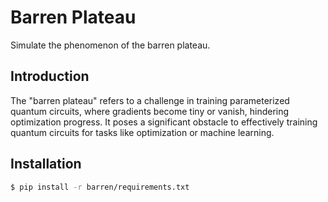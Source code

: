 # Barren Plateau

Simulate the phenomenon of the barren plateau.

## Introduction

The "barren plateau" refers to a challenge in training parameterized quantum circuits, where gradients become tiny or vanish, hindering optimization progress. It poses a significant obstacle to effectively training quantum circuits for tasks like optimization or machine learning.

## Installation

```bash
$ pip install -r barren/requirements.txt
```